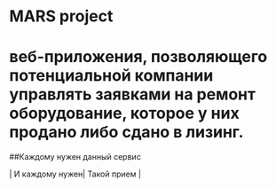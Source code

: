 # MARS project

# веб-приложения, позволяющего потенциальной компании управлять заявками на ремонт оборудование, которое у них продано либо сдано в лизинг.

##Каждому нужен данный сервис

| И каждому нужен| Такой прием |
